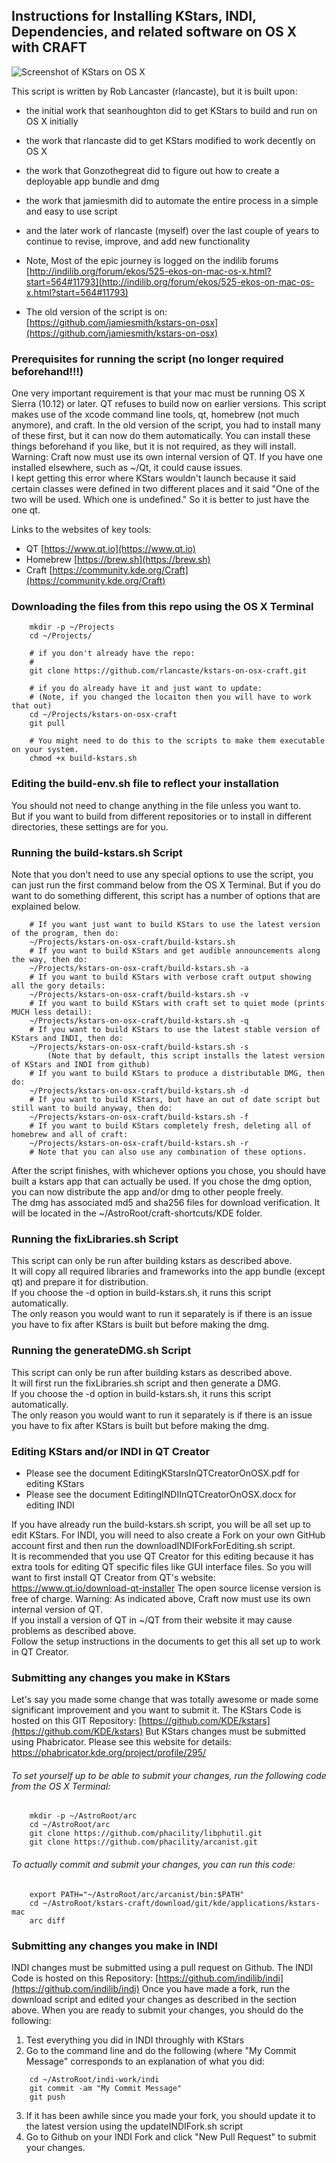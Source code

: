 ## Instructions for Installing KStars, INDI, Dependencies, and related software on OS X with CRAFT

![Screenshot of KStars on OS X](ScreenShotKStarsOnOSX.png "Screenshot of KStars on OS X")

This script is written by Rob Lancaster (rlancaste), but it is built upon:

- the initial work that seanhoughton did to get KStars to build and run on OS X initially
	
- the work that rlancaste did to get KStars modified to work decently on OS X
	
- the work that Gonzothegreat did to figure out how to create a deployable app bundle and dmg
	
- the work that jamiesmith did to automate the entire process in a simple and easy to use script
	
- and the later work of rlancaste (myself) over the last couple of years to continue to revise, improve, and add new functionality

- Note, Most of the epic journey is logged on the indilib forums [http://indilib.org/forum/ekos/525-ekos-on-mac-os-x.html?start=564#11793](http://indilib.org/forum/ekos/525-ekos-on-mac-os-x.html?start=564#11793)
	
- The old version of the script is on: [https://github.com/jamiesmith/kstars-on-osx](https://github.com/jamiesmith/kstars-on-osx)

### Prerequisites for running the script (no longer required beforehand!!!)

One very important requirement is that your mac must be running OS X Sierra (10.12) or later.  QT refuses to build now on earlier versions.
This script makes use of the xcode command line tools, qt, homebrew (not much anymore), and craft.
In the old version of the script, you had to install many of these first, but it can now do them automatically. 
You can install these things beforehand if you like, but it is not required, as they will install.
Warning:  Craft now must use its own internal version of QT.  If you have one installed elsewhere, such as ~/Qt, it could cause issues.  
I kept getting this error where KStars wouldn't launch because it said certain classes were defined in two different places and it said 
"One of the two will be used. Which one is undefined."  So it is better to just have the one qt.

Links to the websites of key tools:
- QT         [https://www.qt.io](https://www.qt.io)
- Homebrew   [https://brew.sh](https://brew.sh)
- Craft      [https://community.kde.org/Craft](https://community.kde.org/Craft)

### Downloading the files from this repo using the OS X Terminal

```
	mkdir -p ~/Projects
	cd ~/Projects/
	
	# if you don't already have the repo:
	# 
	git clone https://github.com/rlancaste/kstars-on-osx-craft.git
	
	# if you do already have it and just want to update:
	# (Note, if you changed the locaiton then you will have to work that out)
	cd ~/Projects/kstars-on-osx-craft
	git pull
	
	# You might need to do this to the scripts to make them executable on your system.
	chmod +x build-kstars.sh
```

### Editing the build-env.sh file to reflect your installation

You should not need to change anything in the file unless you want to.  
But if you want to build from different repositories or to install in different directories, these settings are for you.

### Running the build-kstars.sh Script

Note that you don't need to use any special options to use the script, you can just run the first command below from the OS X Terminal.
But if you do want to do something different, this script has a number of options that are explained below.
	
```
	# If you want just want to build KStars to use the latest version of the program, then do:
	~/Projects/kstars-on-osx-craft/build-kstars.sh
	# If you want to build KStars and get audible announcements along the way, then do:
	~/Projects/kstars-on-osx-craft/build-kstars.sh -a
	# If you want to build KStars with verbose craft output showing all the gory details:
	~/Projects/kstars-on-osx-craft/build-kstars.sh -v
	# If you want to build KStars with craft set to quiet mode (prints MUCH less detail):
	~/Projects/kstars-on-osx-craft/build-kstars.sh -q
	# If you want to build KStars to use the latest stable version of KStars and INDI, then do:
	~/Projects/kstars-on-osx-craft/build-kstars.sh -s
		(Note that by default, this script installs the latest version of KStars and INDI from github)
	# If you want to build KStars to produce a distributable DMG, then do:
	~/Projects/kstars-on-osx-craft/build-kstars.sh -d
	# If you want to build KStars, but have an out of date script but still want to build anyway, then do:
	~/Projects/kstars-on-osx-craft/build-kstars.sh -f
	# If you want to build KStars completely fresh, deleting all of homebrew and all of craft:
	~/Projects/kstars-on-osx-craft/build-kstars.sh -r
	# Note that you can also use any combination of these options.
```

After the script finishes, with whichever options you chose, you should have built a kstars app that can actually be used.
If you chose the dmg option, you can now distribute the app and/or dmg to other people freely.  
The dmg has associated md5 and sha256 files for download verification.
It will be located in the ~/AstroRoot/craft-shortcuts/KDE folder.

### Running the fixLibraries.sh Script

This script can only be run after building kstars as described above.  
It will copy all required libraries and frameworks into the app bundle (except qt) and prepare it for distribution.  
If you choose the -d option in build-kstars.sh, it runs this script automatically.  
The only reason you would want to run it separately is if there is an issue you have to fix after KStars is built but before making the dmg.

### Running the generateDMG.sh Script

This script can only be run after building kstars as described above.  
It will first run the fixLibraries.sh script and then generate a DMG.  
If you choose the -d option in build-kstars.sh, it runs this script automatically.  
The only reason you would want to run it separately is if there is an issue you have to fix after KStars is built but before making the dmg.

### Editing KStars and/or INDI in QT Creator

- Please see the document EditingKStarsInQTCreatorOnOSX.pdf for editing KStars
- Please see the document EditingINDIInQTCreatorOnOSX.docx for editing INDI

If you have already run the build-kstars.sh script, you will be all set up to edit KStars.
For INDI, you will need to also create a Fork on your own GitHub account first and then run the downloadINDIForkForEditing.sh script.  
It is recommended that you use QT Creator for this editing because it has extra tools for editing QT specific files like GUI interface files.
So you will want to first install QT Creator from QT's website: https://www.qt.io/download-qt-installer
The open source license version is free of charge.
Warning:  As indicated above, Craft now must use its own internal version of QT.  
If you install a version of QT in ~/QT from their website it may cause problems as described above.  
Follow the setup instructions in the documents to get this all set up to work in QT Creator.
	
### Submitting any changes you make in KStars

Let's say you made some change that was totally awesome or made some significant improvement and you want to submit it.
The KStars Code is hosted on this GIT Repository: [https://github.com/KDE/kstars](https://github.com/KDE/kstars)
But KStars changes must be submitted using Phabricator. Please see this website for details: https://phabricator.kde.org/project/profile/295/
	
###### To set yourself up to be able to submit your changes, run the following code from the OS X Terminal:
```
	mkdir -p ~/AstroRoot/arc
	cd ~/AstroRoot/arc
	git clone https://github.com/phacility/libphutil.git
	git clone https://github.com/phacility/arcanist.git
```
###### To actually commit and submit your changes, you can run this code:
```
	export PATH="~/AstroRoot/arc/arcanist/bin:$PATH"
	cd ~/AstroRoot/kstars-craft/download/git/kde/applications/kstars-mac
	arc diff
```

### Submitting any changes you make in INDI
	
INDI changes must be submitted using a pull request on Github.
The INDI Code is hosted on this Repository: [https://github.com/indilib/indi](https://github.com/indilib/indi)
Once you have made a fork, run the download script and edited your changes as described in the section above.
When you are ready to submit your changes, you should do the following:
	
1. Test everything you did in INDI throughly with KStars
2. Go to the command line and do the following (where "My Commit Message" corresponds to an explanation of what you did:
```
	cd ~/AstroRoot/indi-work/indi
	git commit -am "My Commit Message"
	git push
```
3.  If it has been awhile since you made your fork, you should update it to the latest version using the updateINDIFork.sh script
4.  Go to Github on your INDI Fork and click "New Pull Request" to submit your changes.